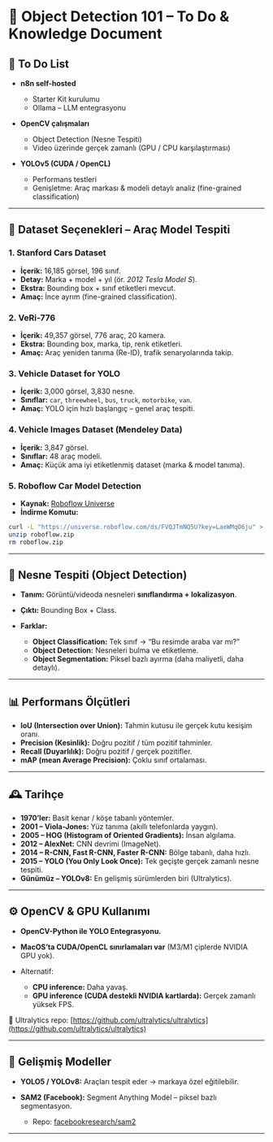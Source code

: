 # 🚀 Object Detection 101 – To Do & Knowledge Document

## 📌 To Do List

* **n8n self-hosted**

  * Starter Kit kurulumu
  * Ollama – LLM entegrasyonu
* **OpenCV çalışmaları**

  * Object Detection (Nesne Tespiti)
  * Video üzerinde gerçek zamanlı (GPU / CPU karşılaştırması)
* **YOLOv5 (CUDA / OpenCL)**

  * Performans testleri
  * Genişletme: Araç markası & modeli detaylı analiz (fine-grained classification)

---

## 📂 Dataset Seçenekleri – Araç Model Tespiti

### 1. Stanford Cars Dataset

* **İçerik:** 16,185 görsel, 196 sınıf.
* **Detay:** Marka + model + yıl (ör. *2012 Tesla Model S*).
* **Ekstra:** Bounding box + sınıf etiketleri mevcut.
* **Amaç:** İnce ayrım (fine-grained classification).

### 2. VeRi-776

* **İçerik:** 49,357 görsel, 776 araç, 20 kamera.
* **Ekstra:** Bounding box, marka, tip, renk etiketleri.
* **Amaç:** Araç yeniden tanıma (Re-ID), trafik senaryolarında takip.

### 3. Vehicle Dataset for YOLO

* **İçerik:** 3,000 görsel, 3,830 nesne.
* **Sınıflar:** `car`, `threewheel`, `bus`, `truck`, `motorbike`, `van`.
* **Amaç:** YOLO için hızlı başlangıç – genel araç tespiti.

### 4. Vehicle Images Dataset (Mendeley Data)

* **İçerik:** 3,847 görsel.
* **Sınıflar:** 48 araç modeli.
* **Amaç:** Küçük ama iyi etiketlenmiş dataset (marka & model tanıma).

### 5. Roboflow Car Model Detection

* **Kaynak:** [Roboflow Universe](https://universe.roboflow.com/mxk/car-model-detection/dataset/1)
* **İndirme Komutu:**

```bash
curl -L "https://universe.roboflow.com/ds/FVQJTmNQ5U?key=LaeWMqO6ju" > roboflow.zip
unzip roboflow.zip
rm roboflow.zip
```

---

## 📖 Nesne Tespiti (Object Detection)

* **Tanım:** Görüntü/videoda nesneleri **sınıflandırma + lokalizasyon**.
* **Çıktı:** Bounding Box + Class.
* **Farklar:**

  * **Object Classification:** Tek sınıf → “Bu resimde araba var mı?”
  * **Object Detection:** Nesneleri bulma ve etiketleme.
  * **Object Segmentation:** Piksel bazlı ayırma (daha maliyetli, daha detaylı).

---

## 📊 Performans Ölçütleri

* **IoU (Intersection over Union):** Tahmin kutusu ile gerçek kutu kesişim oranı.
* **Precision (Kesinlik):** Doğru pozitif / tüm pozitif tahminler.
* **Recall (Duyarlılık):** Doğru pozitif / gerçek pozitifler.
* **mAP (mean Average Precision):** Çoklu sınıf ortalaması.

---

## 🕰️ Tarihçe

* **1970’ler:** Basit kenar / köşe tabanlı yöntemler.
* **2001 – Viola-Jones:** Yüz tanıma (akıllı telefonlarda yaygın).
* **2005 – HOG (Histogram of Oriented Gradients):** İnsan algılama.
* **2012 – AlexNet:** CNN devrimi (ImageNet).
* **2014 – R-CNN, Fast R-CNN, Faster R-CNN:** Bölge tabanlı, daha hızlı.
* **2015 – YOLO (You Only Look Once):** Tek geçişte gerçek zamanlı nesne tespiti.
* **Günümüz – YOLOv8:** En gelişmiş sürümlerden biri (Ultralytics).

---

## ⚙️ OpenCV & GPU Kullanımı

* **OpenCV-Python ile YOLO Entegrasyonu.**
* **MacOS’ta CUDA/OpenCL sınırlamaları var** (M3/M1 çiplerde NVIDIA GPU yok).
* Alternatif:

  * **CPU inference:** Daha yavaş.
  * **GPU inference (CUDA destekli NVIDIA kartlarda):** Gerçek zamanlı yüksek FPS.

📌 Ultralytics repo: [https://github.com/ultralytics/ultralytics](https://github.com/ultralytics/ultralytics)

---

## 🔬 Gelişmiş Modeller

* **YOLO5 / YOLOv8:** Araçları tespit eder → markaya özel eğitilebilir.
* **SAM2 (Facebook):** Segment Anything Model – piksel bazlı segmentasyon.

  * Repo: [facebookresearch/sam2](https://github.com/facebookresearch/sam2)

---

